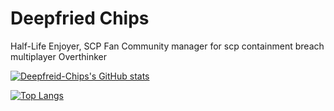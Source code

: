 # Deepfried Chips

Half-Life Enjoyer, SCP Fan
Community manager for scp containment breach multiplayer
Overthinker

[![Deepfreid-Chips's GitHub stats](https://github-readme-stats.vercel.app/api?username=Deepfried-Chips&count_private=true&show_icons=true&theme=github_dark)](https://github.com/Deepfried-Chips/)

[![Top Langs](https://github-readme-stats.vercel.app/api/top-langs/?username=Deepfried-Chips&show_icons=true&theme=github_dark&count_private=true)](https://github.com/Deepfried-Chips/)

